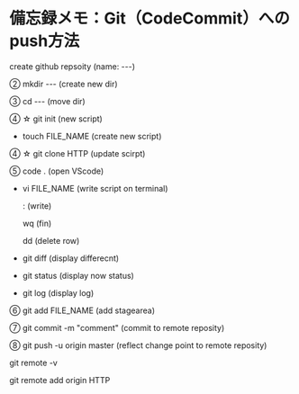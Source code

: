 # 備忘録メモ：Git（CodeCommit）へのpush方法

create github repsoity (name: ---)
  
② mkdir ---           (create new dir)
  
③ cd ---              (move dir)
  
④ ☆ git init          (new script)
  
 - touch FILE_NAME      (create new script)
  
④ ☆ git clone HTTP    (update scirpt)
  
⑤ code .              (open VScode)
  
 - vi FILE_NAME         (write script on terminal)
  
    :                  (write)
    
    wq                 (fin)
    
    dd                 (delete row)

- git diff             (display differecnt)
  
- git status           (display now status)
  
- git log              (display log)

⑥ git add FILE_NAME   (add stagearea)
  
⑦ git commit -m "comment"    (commit to remote reposity)
  
⑧ git push -u origin master  (reflect change point to remote reposity)
  
git remote -v
  
git remote add origin HTTP
